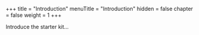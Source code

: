 +++
title = "Introduction"
menuTitle = "Introduction"
hidden = false
chapter = false
weight = 1
+++

Introduce the starter kit...